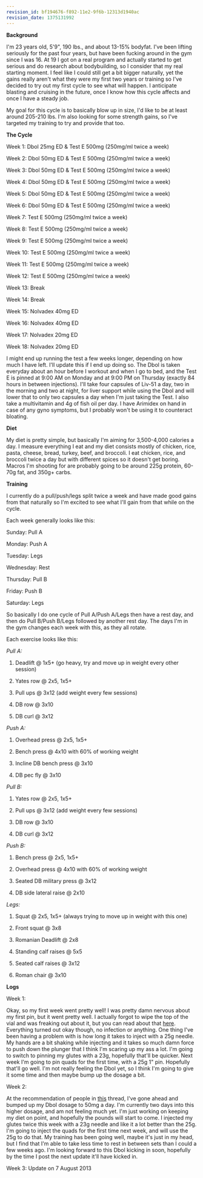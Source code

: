 ```yaml
---
revision_id: bf194676-f892-11e2-9f6b-12313d1940ac
revision_date: 1375131992
---
```


**Background**

I'm 23 years old, 5'9", 190 lbs., and about 13-15% bodyfat. I've been lifting seriously for the past four years, but have been fucking around in the gym since I was 16. At 19 I got on a real program and actually started to get serious and do research about bodybuilding, so I consider that my real starting moment. I feel like I could still get a bit bigger naturally, yet the gains really aren't what they were my first two years or training so I've decided to try out my first cycle to see what will happen. I anticipate blasting and cruising in the future, once I know how this cycle affects and once I have a steady job. 

My goal for this cycle is to basically blow up in size, I'd like to be at least around 205-210 lbs. I'm also looking for some strength gains, so I've targeted my training to try and provide that too.

**The Cycle**

Week 1: Dbol 25mg ED &amp; Test E 500mg (250mg/ml twice a week)

Week 2: Dbol 50mg ED &amp; Test E 500mg (250mg/ml twice a week)

Week 3: Dbol 50mg ED &amp; Test E 500mg (250mg/ml twice a week)

Week 4: Dbol 50mg ED &amp; Test E 500mg (250mg/ml twice a week)

Week 5: Dbol 50mg ED &amp; Test E 500mg (250mg/ml twice a week)

Week 6: Dbol 50mg ED &amp; Test E 500mg (250mg/ml twice a week)

Week 7: Test E 500mg (250mg/ml twice a week)

Week 8: Test E 500mg (250mg/ml twice a week)

Week 9: Test E 500mg (250mg/ml twice a week)

Week 10: Test E 500mg (250mg/ml twice a week)

Week 11: Test E 500mg (250mg/ml twice a week)

Week 12: Test E 500mg (250mg/ml twice a week)

Week 13: Break

Week 14: Break

Week 15: Nolvadex 40mg ED 

Week 16: Nolvadex 40mg ED 

Week 17: Nolvadex 20mg ED 

Week 18: Nolvadex 20mg ED 

I might end up running the test a few weeks longer, depending on how much I have left. I'll update this if I end up doing so. The Dbol is taken everyday about an hour before I workout and when I go to bed, and the Test E is pinned at 9:00 AM on Monday and at 9:00 PM on Thursday (exactly 84 hours in between injections). I'll take four capsules of Liv-51 a day, two in the morning and two at night, for liver support while using the Dbol and will lower that to only two capsules a day when I'm just taking the Test. I also take a multivitamin and 4g of fish oil per day. I have Arimidex on hand in case of any gyno symptoms, but I probably won't be using it to counteract bloating.

**Diet**

My diet is pretty simple, but basically I'm aiming for 3,500-4,000 calories a day. I measure everything I eat and my diet consists mostly of chicken, rice, pasta, cheese, bread, turkey, beef, and broccoli. I eat chicken, rice, and broccoli twice a day but with different spices so it doesn't get boring. Macros I'm shooting for are probably going to be around 225g protein, 60-70g fat, and 350g+ carbs. 

**Training**

I currently do a pull/push/legs split twice a week and have made good gains from that naturally so I'm excited to see what I'll gain from that while on the cycle.

Each week generally looks like this:

Sunday: Pull A

Monday: Push A

Tuesday: Legs

Wednesday: Rest

Thursday: Pull B

Friday: Push B

Saturday: Legs

So basically I do one cycle of Pull A/Push A/Legs then have a rest day, and then do Pull B/Push B/Legs followed by another rest day. The days I'm in the gym changes each week with this, as they all rotate. 

Each exercise looks like this:

*Pull A:*

1. Deadlift @ 1x5+ (go heavy, try and move up in weight every other session)

2. Yates row @ 2x5, 1x5+

3. Pull ups @ 3x12 (add weight every few sessions)

4. DB row @ 3x10

5. DB curl @ 3x12

*Push A:*

1. Overhead press @ 2x5, 1x5+

2. Bench press @ 4x10 with 60% of working weight

3. Incline DB bench press @ 3x10

4. DB pec fly @ 3x10

*Pull B:*

1. Yates row @ 2x5, 1x5+

2. Pull ups @ 3x12 (add weight every few sessions)

3. DB row @ 3x10

4. DB curl @ 3x12

*Push B:*

1. Bench press @ 2x5, 1x5+

2. Overhead press @ 4x10 with 60% of working weight

3. Seated DB military press @ 3x12

4. DB side lateral raise @ 2x10

*Legs:*

1. Squat @ 2x5, 1x5+ (always trying to move up in weight with this one)

2. Front squat @ 3x8

3. Romanian Deadlift @ 2x8

4. Standing calf raises @ 5x5

5. Seated calf raises @ 3x12

6. Roman chair @ 3x10

**Logs**

Week 1: 

Okay, so my first week went pretty well! I was pretty damn nervous about my first pin, but it went pretty well. I actually forgot to wipe the top of the vial and was freaking out about it, but you can read about that [here](http://www.reddit.com/r/steroids/comments/1ilpqd/first_pin_ever_forgot_to_wipe_the_top_of_the_vial/). Everything turned out okay though, no infection or anything. One thing I've been having a problem with is how long it takes to inject with a 25g needle. My hands are a bit shaking while injecting and it takes so much damn force to push down the plunger that I think I'm scaring up my ass a lot. I'm going to switch to pinning my glutes with a 23g, hopefully that'll be quicker. Next week I'm going to pin quads for the first time, with a 25g 1" pin. Hopefully that'll go well. I'm not really feeling the Dbol yet, so I think I'm going to give it some time and then maybe bump up the dosage a bit.


Week 2: 

At the recommendation of people in [this](http://www.reddit.com/r/steroids/comments/1j3k41/should_i_up_my_dbol/) thread, I've gone ahead and bumped up my Dbol dosage to 50mg a day. I'm currently two days into this higher dosage, and am not feeling much yet. I'm just working on keeping my diet on point, and hopefully the pounds will start to come. I injected my glutes twice this week with a 23g needle and like it a lot better than the 25g. I'm going to inject the quads for the first time next week, and will use the 25g to do that. My training has been going well, maybe it's just in my head, but I find that I'm able to take less time to rest in between sets than I could a few weeks ago. I'm looking forward to this Dbol kicking in soon, hopefully by the time I post the next update it'll have kicked in. 

Week 3: Update on 7 August 2013